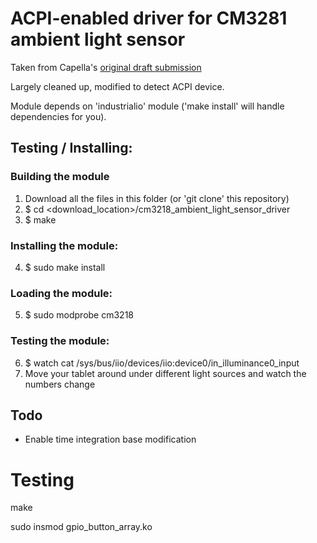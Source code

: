 ACPI-enabled driver for CM3281 ambient light sensor
===================================================

Taken from Capella's [original draft submission](https://lwn.net/Articles/557810/)

Largely cleaned up, modified to detect ACPI device.

Module depends on 'industrialio' module ('make install' will handle dependencies for you).


Testing / Installing:
--------------------

### Building the module ###
1. Download all the files in this folder (or 'git clone' this repository)
2. $ cd <download_location>/cm3218_ambient_light_sensor_driver
3. $ make

### Installing the module: ###
4. $ sudo make install

### Loading the module: ###
5. $ sudo modprobe cm3218

### Testing the module: ###
6. $ watch cat /sys/bus/iio/devices/iio\:device0/in_illuminance0_input
7. Move your tablet around under different light sources and watch the numbers change



Todo
----
- Enable time integration base modification






Testing
======

make

sudo insmod gpio_button_array.ko
